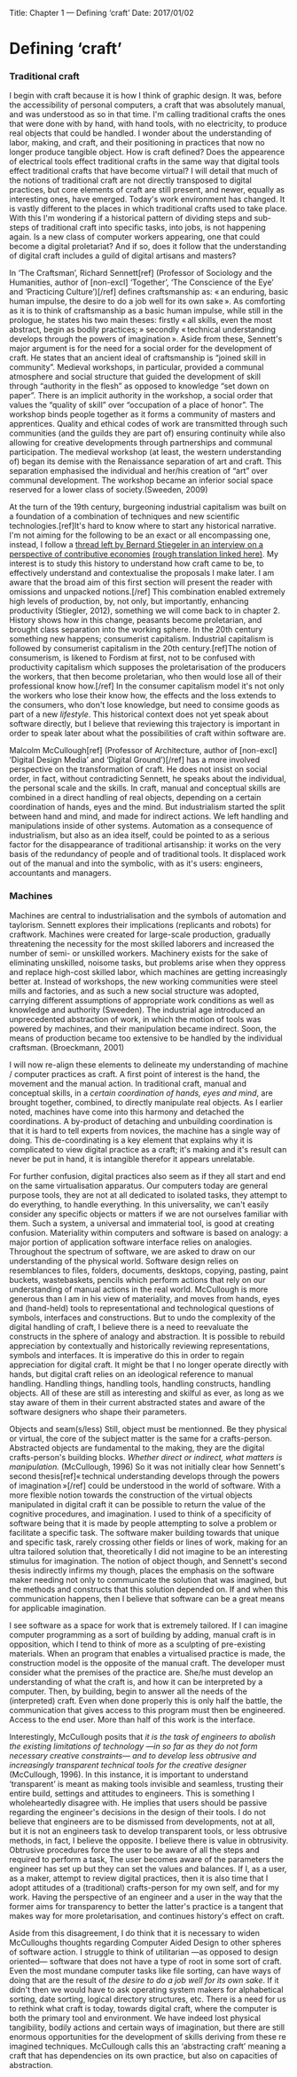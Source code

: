 Title: Chapter 1 — Defining ‘craft’
Date: 2017/01/02

# Defining ‘craft’

### Traditional craft

I begin with craft because it is how I think of graphic design. It was, before the accessibility of personal computers, a craft that was absolutely manual, and was understood as so in that time. I'm calling traditional crafts the ones that were done with by hand, with hand tools, with no electricity, to produce real objects that could be handled. I wonder about the understanding of labor, making, and craft, and their positioning in practices that now no longer produce tangible object. How is craft defined? Does the appearence of electrical tools effect traditional crafts in the same way that digital tools effect traditional crafts that have become virtual? I will detail that much of the notions of traditional craft are not directly transposed to digital practices, but core elements of craft are still present, and newer, equally as interesting ones, have emerged. Today's work environment has changed. It is vastly different to the places in which traditional crafts used to take place. With this I'm wondering if a historical pattern of dividing steps and sub-steps of traditional craft into specific tasks, into jobs, is not happening again. Is a new class of computer workers appearing, one that could become a digital proletariat? And if so, does it follow that the understanding of digital craft includes a guild of digital artisans and masters?

In ‘The Craftsman’, Richard Sennett[ref] (Professor of Sociology and the Humanities, author of [non-excl] ‘Together’, ‘The Conscience of the Eye’ and ‘Practicing Culture’)[/ref] defines craftsmanship as: « an enduring, basic human impulse, the desire to do a job well for its own sake ». As comforting as it is to think of craftsmanship as a basic human impulse, while still in the prologue, he states his two main theses: firstly « all skills, even the most abstract, begin as bodily practices; » secondly « technical understanding develops through the powers of imagination ». Aside from these, Sennett's major argument is for the need for a social order for the development of craft. He states that an ancient ideal of craftsmanship is “joined skill in community”. Medieval workshops, in particular, provided a communal atmosphere and social structure that guided the development of skill through “authority in the flesh” as opposed to knowledge “set down on paper”. There is an implicit authority in the workshop, a social order that values the “quality of skill” over “occupation of a place of honor”. The workshop binds people together as it forms a community of masters and apprentices. Quality and ethical codes of work are transmitted through such communities (and the guilds they are part of) ensuring continuity while also allowing for creative developments through partnerships and communal participation. The medieval workshop (at least, the western understanding of) began its demise with the Renaissance separation of art and craft. This separation emphasised the individual and her/his creation of “art” over communal development. The workshop became an inferior social space reserved for a lower class of society.(Sweeden, 2009)

At the turn of the 19th century, burgeoning industrial capitalism was built on a foundation of a  combination of techniques and new scientific technologies.[ref]It's hard to know where to start any historical narrative. I'm not aiming for the following to be an exact or all encompassing one, instead, I follow a [thread left by Bernard Stiegeler in an interview on a perspective of contributive economies](https://vimeo.com/32540487) [(rough translation linked here)](http://tangible.tools/stiegler-on-contributive-economies.html). My interest is to study this history to understand how craft came to be, to effectively understand and contextualise the proposals I make later. I am aware that the broad aim of this first section will present the reader with omissions and unpacked notions.[/ref] This combination enabled extremely high levels of production, by, not only, but importantly, enhancing productivity (Stiegler, 2012), something we will come back to in chapter 2. History shows how in this change, peasants become proletarian, and brought class separation into the working sphere. In the 20th century something new happens; consumerist capitalism. Industrial capitalism is followed by consumerist capitalism in the 20th century.[ref]The notion of consumerism, is likened to Fordism at first, not to be confused with productivity capitalism which supposes the proletarisation of the producers the workers, that then become proletarian, who then would lose all of their professional know how.[/ref] In the consumer capitalism model it's not only the workers who lose their know how, the effects and the loss extends to the consumers, who don't lose knowledge, but need to consime goods as part of a new *lifestyle*. This historical context does not yet speak about software directly, but I believe that reviewing this trajectory is important in order to speak later about what the possibilities of craft within software are.

Malcolm McCullough[ref] (Professor of Architecture, author of [non-excl] ‘Digital Design Media’ and ‘Digital Ground’)[/ref] has a more involved perspective on the transformation of craft. He does not insist on social order, in fact, without contradicting Sennett, he speaks about the individual, the personal scale and the skills. In craft, manual and conceptual skills are combined in a direct handling of real objects, depending on a certain coordination of hands, eyes and the mind. But industrialism started the split between hand and mind, and made for indirect actions. We left handling and manipulations inside of other systems. Automation as a consequence of industrialism, but also as an idea itself, could be pointed to as a serious factor for the disappearance of traditional artisanship: it works on the very basis of the redundancy of people and of traditional tools. It displaced work out of the manual and into the symbolic, with as it's users: engineers, accountants and managers.

### Machines
Machines are central to industrialisation and the symbols of automation and taylorism. Sennett explores their implications (replicants and robots) for craftwork. Machines were created for large-scale production, gradually threatening the necessity for the most skilled laborers and increased the number of semi- or unskilled workers. Machinery exists for the sake of eliminating unskilled, noisome tasks, but problems arise when they oppress and replace high-cost skilled labor, which machines are getting increasingly better at. Instead of workshops, the new working communities were steel mills and factories, and as such a new social structure was adopted, carrying different assumptions of appropriate work conditions as well as knowledge and authority (Sweeden). The industrial age introduced an unprecedented abstraction of work, in which the motion of tools was powered by machines, and their manipulation became indirect. Soon, the means of production became too extensive to be handled by the individual craftsman. (Broeckmann, 2001)

I will now re-align these elements to delineate my understanding of machine / computer practices as craft. A first point of interest is the hand, the movement and the manual action. In traditional craft, manual and conceptual skills, in a *certain coordination of hands, eyes and mind*, are brought together, combined, to directly manipulate real objects. As I earlier noted, machines have come into this harmony and detached the coordinations. A by-product of detaching and unbuilding coordination is that it is hard to tell experts from novices, the machine has a single way of doing. This de-coordinating is a key element that explains why it is complicated to view digital practice as a craft; it's making and it's result can never be put in hand, it is intangible therefor it appears unrelatable.

For further confusion, digital practices also seem as if they all start and end on the same virtualisation apparatus. Our computers today are general purpose tools, they are not at all dedicated to isolated tasks, they attempt to do everything, to handle everything. In this universality, we can't easily consider any specific objects or matters if we are not ourselves familiar with them. Such a system, a universal and immaterial tool, is good at creating confusion. Materiality within computers and software is based on analogy: a major portion of application software interface relies on analogies. Throughout the spectrum of software, we are asked to draw on our understanding of the physical world. Software design relies on resemblances to files, folders, documents, desktops, copying, pasting, paint buckets, wastebaskets, pencils which perform actions that rely on our understanding of manual actions in the real world. McCullough is more generous than I am in his view of materiality, and moves from hands, eyes and (hand-held) tools to representational and technological questions of symbols, interfaces and constructions. But to undo the complexity of the digital handling of craft, I believe there is a need to reevaluate the constructs in the sphere of analogy and abstraction. It is possible to rebuild appreciation by contextually and historically reviewing representations, symbols and interfaces. It is imperative do this in order to regain appreciation for digital craft. It might be that I no longer operate directly with hands, but digital craft relies on an ideological reference to manual handling. Handling things, handling tools, handling constructs, handling objects. All of these are still as interesting and skilful as ever, as long as we stay aware of them in their current abstracted states and aware of the software designers who shape their parameters.

Objects and seam(s/less)
Still, object must be mentionned. Be they physical or virtual, the core of the subject matter is the same for a crafts-person. Abstracted objects are fundamental to the making, they are the digital crafts-person's building blocks. *Whether direct or indirect, what matters is manipulation.* (McCullough, 1996) So it was not initially clear how Sennett's second thesis[ref]« technical understanding develops through the powers of imagination »[/ref] could be understood in the world of software. With a more flexible notion towards the construction of the virtual objects manipulated in digital craft it can be possible to return the value of the cognitive procedures, and imagination. I used to think of a specificity of software being that it is made by people attempting to solve a problem or facilitate a specific task. The software maker building towards that unique and specific task, rarely crossing other fields or lines of work, making for an ultra tailored solution that, theoretically I did not imagine to be an interesting stimulus for imagination. The notion of object though, and Sennett's second thesis indirectly infirms my though, places the emphasis on the software maker needing not only to communicate the solution that was imagined, but the methods and constructs that this solution depended on. If and when this communication happens, then I believe that software can be a great means for applicable imagination.

I see software as a space for work that is extremely tailored. If I can imagine computer programming as a sort of building by adding, manual craft is in opposition, which I tend to think of more as a sculpting of pre-existing materials. When an program that enables a virtualised practice is made, the construction model is the opposite of the manual craft. The developer must consider what the premises of the practice are. She/he must develop an understanding of what the craft is, and how it can be interpreted by a computer. Then, by building, begin to answer all the needs of the (interpreted) craft. Even when done properly this is only half the battle, the communication that gives access to this program must then be engineered. Access to the end user. More than half of this work is the interface.

Interestingly, McCullough posits that *it is the task of engineers to abolish the existing limitations of technology —in so far as they do not form necessary creative constraints— and to develop less obtrusive and increasingly transparent technical tools for the creative designer* (McCullough, 1996). In this instance, it is important to understand ‘transparent’ is meant as making tools invisible and seamless, trusting their entire build, settings and attitudes to engineers. This is something I wholeheartedly disagree with. He implies that users should be passive regarding the engineer's decisions in the design of their tools. I do not believe that engineers are to be dismissed from developments, not at all, but it is not an engineers task to develop transparent tools, or less obtrusive methods, in fact, I believe the opposite. I believe there is value in obtrusivity. Obtrusive procedures force the user to be aware of all the steps and required to perform a task, The user becomes aware of the parameters the engineer has set up but they can set the values and balances. If I, as a user, as a maker, attempt to review digital practices, then it is also time that I adopt attitudes of a (traditional) crafts-person for my own self, and for my work. Having the perspective of an engineer and a user in the way that the former aims for transparency to better the latter's practice is a tangent that makes way for more proletarisation, and continues history's effect on craft.

Aside from this disagreement, I do think that it is necessary to widen McCulloughs thoughts regarding Computer Aided Design to other spheres of software action. I struggle to think of utilitarian —as opposed to design oriented— software that does not have a type of root in some sort of craft. Even the most mundane computer tasks like file sorting, can have ways of doing that are the result of *the desire to do a job well for its own sake*. If it didn't then we would have to ask operating system makers for alphabetical sorting, date sorting, logical directory structures, etc. There is a need for us to rethink what craft is today, towards digital craft, where the computer is both the primary tool and environment. We have indeed lost physical tangibility, bodily actions and certain ways of imagination, but there are still enormous opportunities for the development of skills deriving from these re imagined techniques. McCullough calls this an ‘abstracting craft’ meaning a craft that has dependencies on its own practice, but also on capacities of abstraction.
